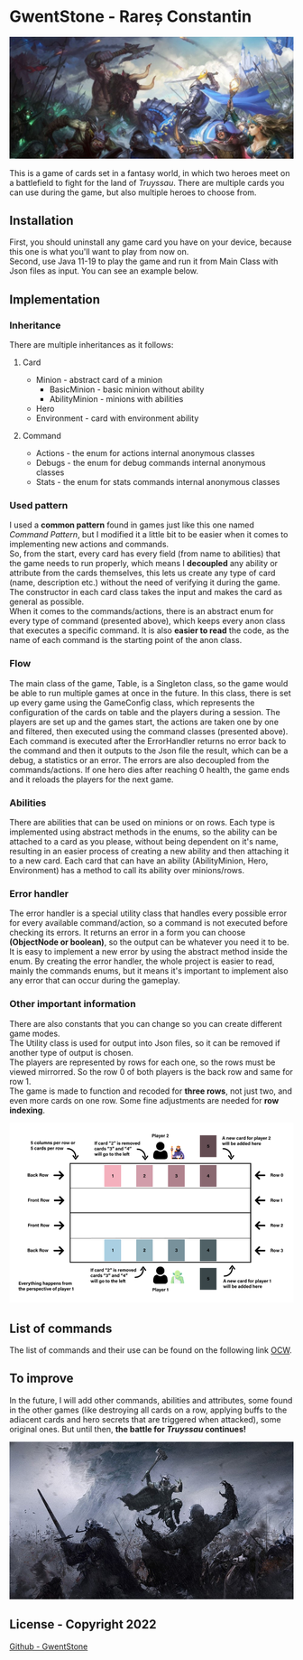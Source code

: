 # GwentStone - Rareș Constantin 

![Banner](https://github.com/RaresCon/OOP_Tema1/blob/main/Screenshots/76e2ea94399c1741bf663ae3be9c6434.jpg)

This is a game of cards set in a fantasy world, in which two heroes meet on a battlefield to fight for the land of *Truyssau*. There are multiple cards you can use during the game, but also multiple heroes to choose from.

## Installation

First, you should uninstall any game card you have on your device, because this one is what you'll want to play from now on.\
Second, use Java 11-19 to play the game and run it from Main Class with Json files as input. You can see an example below.

## Implementation
### Inheritance

There are multiple inheritances as it follows:
1. Card 
	* Minion - abstract card of a minion
		* BasicMinion - basic minion without ability
		* AbilityMinion - minions with abilities
	* Hero
	* Environment - card with environment ability

2. Command
	* Actions - the enum for actions internal anonymous classes
	* Debugs - the enum for debug commands internal anonymous classes
	* Stats - the enum for stats commands internal anonymous classes

### Used pattern
I used a **common pattern** found in games just like this one named *Command Pattern*, but I modified it a little bit to be easier when it comes to implementing new actions and commands.\
So, from the start, every card has every field (from name to abilities) that the game needs to run properly, which means I **decoupled** any ability or attribute from the cards themselves, this lets us create any type of card (name, description etc.) without the need of verifying it during the game. The constructor in each card class takes the input and makes the card as general as possible.\
When it comes to the commands/actions, there is an abstract enum for every type of command (presented above), which keeps every anon class that executes a specific command. It is also **easier to read** the code, as the name of each command is the starting point of the anon class.

### Flow

The main class of the game, Table, is a Singleton class, so the game would be able to run multiple games at once in the future. In this class, there is set up every game using the GameConfig class, which represents the configuration of the cards on table and the players during a session. The players are set up and the games start, the actions are taken one by one and filtered, then executed using the command classes (presented above). Each command is executed after the ErrorHandler returns no error back to the command and then it outputs to the Json file the result, which can be a debug, a statistics or an error. The errors are also decoupled from the commands/actions. If one hero dies after reaching 0 health, the game ends and it reloads the players for the next game.

### Abilities

There are abilities that can be used on minions or on rows. Each type is implemented using abstract methods in the enums, so the ability can be attached to a card as you please, without being dependent on it's name, resulting in an easier process of creating a new ability and then attaching it to a new card. Each card that can have an ability (AbilityMinion, Hero, Environment) has a method to call its ability over minions/rows.

### Error handler

The error handler is a special utility class that handles every possible error for every available command/action, so a command is not executed before checking its errors. It returns an error in a form you can choose **(ObjectNode or boolean)**, so the output can be whatever you need it to be. It is easy to implement a new error by using the abstract method inside the enum. By creating the error handler, the whole project is easier to read, mainly the commands enums, but it means it's important to implement also any error that can occur during the gameplay.

### Other important information

There are also constants that you can change so you can create different game modes.\
The Utility class is used for output into Json files, so it can be removed if another type of output is chosen.\
The players are represented by rows for each one, so the rows must be viewed mirrorred. So the row 0 of both players is the back row and same for row 1.\
The game is made to function and recoded for **three rows**, not just two, and even more cards on one row. Some fine adjustments are needed for **row indexing**.

![Players](https://github.com/RaresCon/OOP_Tema1/blob/main/Screenshots/Capture.PNG)

## List of commands

The list of commands and their use can be found on the following link [OCW](https://ocw.cs.pub.ro/courses/poo-ca-cd/teme/tema).

## To improve

In the future, I will add other commands, abilities and attributes, some found in the other games (like destroying all cards on a row, applying buffs to the adiacent cards and hero secrets that are triggered when attacked), some original ones. But until then, **the battle for *Truyssau* continues!**

![Battle](https://github.com/RaresCon/OOP_Tema1/blob/main/Screenshots/tumblr_mzwultHB6y1rfyiu4o1_1280.jpg)

## License - Copyright 2022

[Github - GwentStone](https://github.com/RaresCon/OOP_Tema1)
